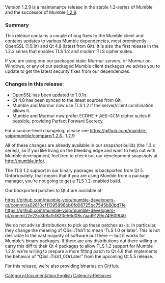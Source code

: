 Version 1.2.9 is a maintenance release in the stable 1.2-series of
Mumble and the successor of Mumble [1.2.8](1.2.8 "wikilink").

### Summary

This release contains a couple of bug fixes to the Mumble client and
contains updates to various Mumble dependencies, most prominently
OpenSSL (1.0.1n) and Qt 4.8 (latest from Git). It is also the first
release in the 1.2.x series that enables TLS 1.2 and modern TLS cipher
suites.

If you are using one our packaged static Murmur servers, or Murmur on
Windows, or any of our packaged Mumble client packages we advise you to
update to get the latest security fixes from our dependencies.

### Changes in this release:

  - OpenSSL has been updated to 1.0.1n.
  - Qt 4.8 has been synced to the latest sources from Git.
  - Mumble and Murmur now use TLS 1.2 if the server/client combination
    allows it.
  - Mumble and Murmur now prefer ECDHE + AES-GCM cipher suites if
    possible, providing Perfect Forward Secrecy.

For a source-level changelog, please see
<https://github.com/mumble-voip/mumble/compare/1.2.8>...1.2.9

All of these changes are already available in our snapshot builds (the
1.3.x series), so if you like living on the bleeding edge and want to
help out with Mumble development, feel free to check out our development
snapshots at <http://mumble.info/>.

The TLS 1.2 support in our binary packages is backported from Qt 5.
Unfortunately, that means that if you are using Mumble from a package
manager, you’re not going to get a TLS 1.2-enabled build.

Our backported patches to Qt 4 are available at:

<https://github.com/mumble-voip/mumble-developers-qt/commit/a02610cf11395896bb0fd06725bc7545b80bd7fe>
<https://github.com/mumble-voip/mumble-developers-qt/commit/2e23c3b6af5f820e56d08c7aad9129d74f609f40>

We do not advise distributions to pick up these patches as-is. In
particular, they change the meaning of QSsl::TlsV1 to mean ‘TLS 1.0 or
later’. This is not desirable to the vast majority of software out there
— but it works for Mumble’s binary packages. If there are any
distributions out there willing to carry this diff to their Qt 4
packages to allow TLS 1.2 support for Mumble 1.2.9, we’re willing to
prepare a more fitting patch to Qt 4.8 that implements the behavior of
“QSsl::TlsV1_0OrLater” from the upcoming Qt 5.5 release.

For this release, we’re also providing binaries on
[GitHub](https://github.com/mumble-voip/mumble/releases/tag/1.2.9).

[Category:Documentation
English](Category:Documentation_English "wikilink")
[Category:Releases](Category:Releases "wikilink")